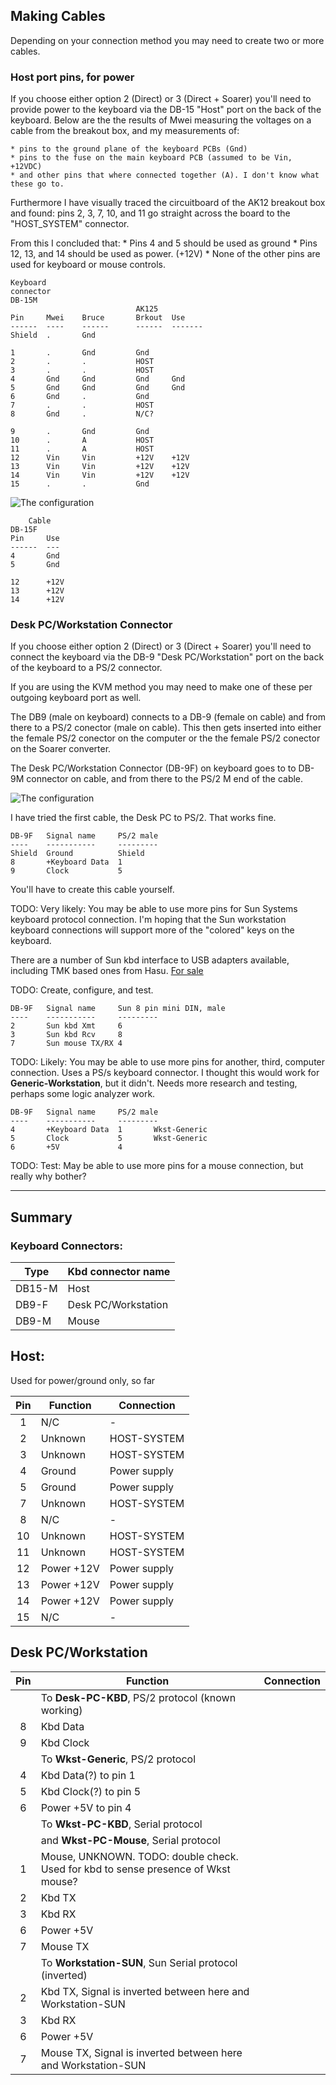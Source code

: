 ## Making Cables

Depending on your connection method you may need to create two or more cables.

### Host port pins, for power

If you choose either option 2 (Direct) or 3 (Direct + Soarer) you'll need to
provide power to the keyboard via the DB-15 "Host" port on the back of the
keyboard. Below are the the results of Mwei measuring the voltages on a cable
from the breakout box, and my measurements of:

    * pins to the ground plane of the keyboard PCBs (Gnd)
    * pins to the fuse on the main keyboard PCB (assumed to be Vin, +12VDC)
    * and other pins that where connected together (A). I don't know what these go to.

Furthermore I have visually traced the circuitboard of the AK12 breakout box and found:
pins 2, 3, 7, 10, and 11 go straight across the board to the "HOST_SYSTEM" connector.

From this I concluded that:
    * Pins 4 and 5 should be used as ground
    * Pins 12, 13, and 14 should be used as power. (+12V)
    * None of the other pins are used for keyboard or mouse controls.

```
Keyboard 
connector
DB-15M                        
                            AK125   
Pin     Mwei    Bruce       Brkout  Use 
------  ----    ------      ------  -------
Shield  .       Gnd             

1       .       Gnd         Gnd    
2       .       .           HOST    
3       .       .           HOST    
4       Gnd     Gnd         Gnd     Gnd 
5       Gnd     Gnd         Gnd     Gnd 
6       Gnd     .           Gnd         
7       .       .           HOST
8       Gnd     .           N/C?

9       .       Gnd         Gnd   
10      .       A           HOST
11      .       A           HOST
12      Vin     Vin         +12V    +12V
13      Vin     Vin         +12V    +12V
14      Vin     Vin         +12V    +12V
15      .       .           Gnd     
```
![The configuration](../master/images/Cherry%20G80-9009%20Power%20to%20DB15.png "DB-9 to Desk PC")

```
    Cable
DB-15F 
Pin     Use 
------  --- 
4       Gnd 
5       Gnd 

12      +12V
13      +12V
14      +12V          
```

### Desk PC/Workstation Connector

If you choose either option 2 (Direct) or 3 (Direct + Soarer) you'll need to
connect the keyboard via the DB-9 "Desk PC/Workstation" port on the back of the
keyboard to a PS/2 connector.

If you are using the KVM method you may need to make one of these per outgoing
keyboard port as well.

The DB9 (male on keyboard) connects to a DB-9 (female on cable) and from there
to a PS/2 conector (male on cable). This then gets inserted into either the
female PS/2 conector on the computer or the the female PS/2 conector on the
Soarer converter.


The Desk PC/Workstation Connector (DB-9F) on keyboard goes to 
to DB-9M connector on cable, and from there to the PS/2 M end of the cable.

![The configuration](../master/images/Cherry%20G80-9009%20DB9%20to%20PS2.png "DB-9 to Desk PC")

I have tried the first cable, the Desk PC to PS/2. That works fine.

```
DB-9F   Signal name     PS/2 male
----    -----------     ---------
Shield  Ground          Shield
8       +Keyboard Data  1
9       Clock           5
```

You'll have to create this cable yourself.


TODO: Very likely: You may be able to use more pins for Sun Systems keyboard
protocol connection. I'm hoping that the Sun workstation keyboard connections
will support more of the "colored" keys on the keyboard.

There are a number of Sun kbd interface to USB adapters available, including 
TMK based ones from Hasu. [For sale](https://geekhack.org/index.php?topic=72052.0)

TODO: Create, configure, and test.
```
DB-9F   Signal name     Sun 8 pin mini DIN, male
----    -----------     ---------
2       Sun kbd Xmt     6
3       Sun kbd Rcv     8
7       Sun mouse TX/RX 4
```

TODO: Likely: You may be able to use more pins for another, third, computer
connection. Uses a PS/s keyboard connector. I thought this would work for
**Generic-Workstation**, but it didn't. Needs more research and testing, perhaps
some logic analyzer work.

```
DB-9F   Signal name     PS/2 male
----    -----------     ---------
4       +Keyboard Data  1       Wkst-Generic
5       Clock           5       Wkst-Generic
6       +5V             4
```

TODO: Test: May be able to use more pins for a mouse connection, but really why
bother?

-------------------------------------------

## Summary

### Keyboard Connectors:

|Type   | Kbd connector name |
|------ |--------------------|
| DB15-M| Host               |
| DB9-F | Desk PC/Workstation|
| DB9-M | Mouse              |

## Host:

Used for power/ground only, so far

| Pin | Function    | Connection |
|:---:|-------------|---------|
|  1  | N/C         | -       |
|  2  | Unknown     | HOST-SYSTEM |
|  3  | Unknown     | HOST-SYSTEM |
|  4  | Ground      | Power supply |
|  5  | Ground      | Power supply |
|  7  | Unknown     | HOST-SYSTEM |
|  8  | N/C         | -        |
|  10 | Unknown     | HOST-SYSTEM |
|  11 | Unknown     | HOST-SYSTEM |
|  12 | Power +12V  | Power supply |
|  13 | Power +12V  | Power supply |
|  14 | Power +12V  | Power supply |
|  15 | N/C         | -        |


## Desk PC/Workstation


| Pin | Function    | Connection |
|:---:|-------------|---------|
||To **Desk-PC-KBD**, PS/2 protocol (known working)|
|  8         | Kbd Data     |
|  9         | Kbd Clock    |
||To **Wkst-Generic**, PS/2 protocol|
|  4         | Kbd Data(?) to pin 1  |
|  5         | Kbd Clock(?) to pin 5 |
|  6         | Power +5V  to pin 4 |
||To **Wkst-PC-KBD**, Serial protocol |
||and **Wkst-PC-Mouse**, Serial protocol |
|  1         | Mouse, UNKNOWN. TODO: double check. Used for kbd to sense presence of Wkst mouse? |
|  2         | Kbd TX |
|  3         | Kbd RX |
|  6         | Power +5V |
|  7         | Mouse TX  |
||To **Workstation-SUN**, Sun Serial protocol (inverted) |
|  2         | Kbd TX, Signal is inverted between here and Workstation-SUN |
|  3         | Kbd RX |
|  6         | Power +5V |
|  7         | Mouse TX, Signal is inverted between here and Workstation-SUN |

